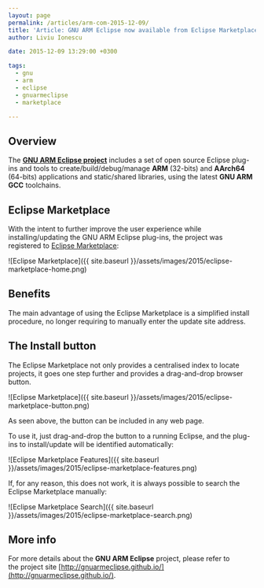 ```yaml
---
layout: page
permalink: /articles/arm-com-2015-12-09/
title: 'Article: GNU ARM Eclipse now available from Eclipse Marketplace'
author: Liviu Ionescu

date: 2015-12-09 13:29:00 +0300

tags:
  - gnu
  - arm
  - eclipse
  - gnuarmeclipse
  - marketplace

---
```


## Overview

The **[GNU ARM Eclipse project](https://github.com/gnuarmeclipse)** includes a set of open source Eclipse plug-ins and tools to create/build/debug/manage **ARM** (32-bits) and **AArch64** (64-bits) applications and static/shared libraries, using the latest **GNU ARM GCC** toolchains. 

## Eclipse Marketplace

With the intent to further improve the user experience while installing/updating the GNU ARM Eclipse plug-ins, the project was registered to [Eclipse Marketplace](https://marketplace.eclipse.org/content/gnu-arm-eclipse):

![Eclipse Marketplace]({{ site.baseurl }}/assets/images/2015/eclipse-marketplace-home.png)

## Benefits

The main advantage of using the Eclipse Marketplace is a simplified install procedure, no longer requiring to manually enter the update site address.

## The Install button

The Eclipse Marketplace not only provides a centralised index to locate projects, it goes one step further and provides a drag-and-drop browser button.

![Eclipse Marketplace]({{ site.baseurl }}/assets/images/2015/eclipse-marketplace-button.png)

As seen above, the button can be included in any web page.

To use it, just drag-and-drop the button to a running Eclipse, and the plug-ins to install/update will be identified automatically:

![Eclipse Marketplace Features]({{ site.baseurl }}/assets/images/2015/eclipse-marketplace-features.png)

If, for any reason, this does not work, it is always possible to search the Eclipse Marketplace manually:

![Eclipse Marketplace Search]({{ site.baseurl }}/assets/images/2015/eclipse-marketplace-search.png)


## More info

For more details about the **GNU ARM Eclipse** project, please refer to the project site [http://gnuarmeclipse.github.io/](http://gnuarmeclipse.github.io/).
